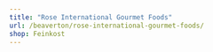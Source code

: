 ```yaml
---
title: "Rose International Gourmet Foods"
url: /beaverton/rose-international-gourmet-foods/
shop: Feinkost
---
```

